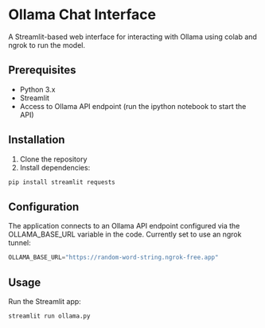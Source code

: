 # Ollama Chat Interface

A Streamlit-based web interface for interacting with Ollama using colab and ngrok to run the model.

## Prerequisites

- Python 3.x
- Streamlit
- Access to Ollama API endpoint (run the ipython notebook to start the API)

## Installation

1. Clone the repository
2. Install dependencies:
```bash
pip install streamlit requests
```
## Configuration
The application connects to an Ollama API endpoint configured via the OLLAMA_BASE_URL variable in the code. Currently set to use an ngrok tunnel:

```python
OLLAMA_BASE_URL="https://random-word-string.ngrok-free.app"
```

## Usage

Run the Streamlit app:
```bash
streamlit run ollama.py
```

